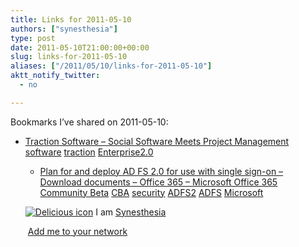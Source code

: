 ```yaml
---
title: Links for 2011-05-10
authors: ["synesthesia"]
type: post
date: 2011-05-10T21:00:00+00:00
slug: links-for-2011-05-10 
aliases: ["/2011/05/10/links-for-2011-05-10"]
aktt_notify_twitter:
  - no

---
```

Bookmarks I&#8217;ve shared on 2011-05-10:

  * [Traction Software &#8211; Social Software Meets Project Management][1] 
    [software][2] [traction][3] [Enterprise2.0][4] </li> 
    
      * [Plan for and deploy AD FS 2.0 for use with single sign-on &#8211; Download documents &#8211; Office 365 &#8211; Microsoft Office 365 Community Beta][5] 
        [CBA][6] [security][7] [ADFS2][8] [ADFS][9] [Microsoft][10] </li> </ul> 
        
        <p class="deliciouslink">
          <a href="https://del.icio.us/synesthesia" title="See all my bookmarks on del.icio.us"><img src="https://www.synesthesia.co.uk/images/deliciousicon.jpg" alt="Delicious icon" /></a>&nbsp;I am <a href="https://del.icio.us/synesthesia" title="See all my bookmarks on del.icio.us">Synesthesia</a>
        </p>
        
        <p class="deliciouslink">
          <a href="https://del.icio.us/network?add=synesthesia" title="Add me to your del.icio.us network"><img src="https://www.synesthesia.co.uk/images/add.gif" alt="" /></a>&nbsp;<a href="https://del.icio.us/network?add=synesthesia" title="Add me to your del.icio.us network">Add me to your network</a>
        </p>

 [1]: https://traction.tractionsoftware.com/
 [2]: https://www.delicious.com/synesthesia/software
 [3]: https://www.delicious.com/synesthesia/traction
 [4]: https://www.delicious.com/synesthesia/Enterprise2.0
 [5]: https://community.office365.com/en-us/f/183/t/1679.aspx
 [6]: https://www.delicious.com/synesthesia/CBA
 [7]: https://www.delicious.com/synesthesia/security
 [8]: https://www.delicious.com/synesthesia/ADFS2
 [9]: https://www.delicious.com/synesthesia/ADFS
 [10]: https://www.delicious.com/synesthesia/Microsoft